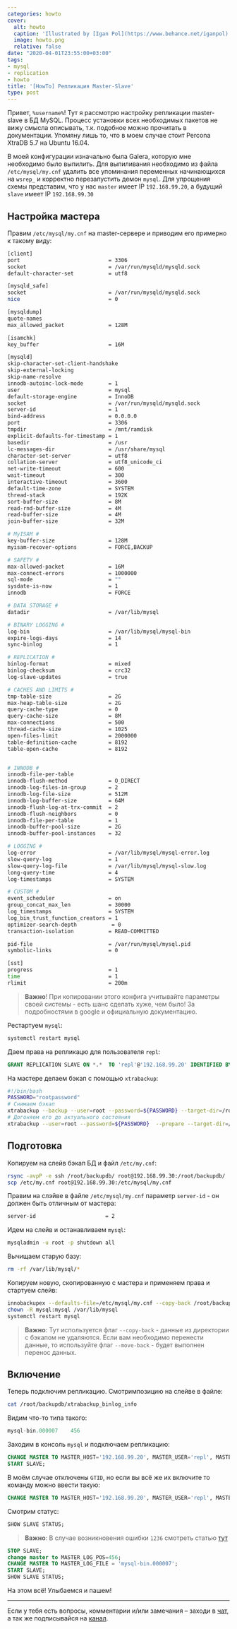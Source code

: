 ```yaml
---
categories: howto
cover:
  alt: howto
  caption: 'Illustrated by [Igan Pol](https://www.behance.net/iganpol)'
  image: howto.png
  relative: false
date: "2020-04-01T23:55:00+03:00"
tags:
- mysql
- replication
- howto
title: '[HowTo] Репликация Master-Slave'
type: post
---
```

Привет, `%username%`! Тут я рассмотрю настройку репликации master-slave в БД MySQL. Процесс установки всех необходимых пакетов не вижу смысла описывать, т.к. подобное можно прочитать в документации. Упомяну лишь то, что в моем случае стоит Percona XtraDB 5.7 на Ubuntu 16.04.

В моей конфигурации изначально была Galera, которую мне необходимо было выпилить. Для выпиливания необходимо из файла `/etc/mysql/my.cnf` удалить все упоминания переменных начинающихся на `wsrep_` и корректно перезапустить демон `mysql`. Для упрощения схемы представим, что у нас `master` имеет IP `192.168.99.20`, а будущий `slave` имеет IP `192.168.99.30`

## **Настройка мастера**

Правим `/etc/mysql/my.cnf` на master-сервере и приводим его примерно к такому виду:

```bash
[client]
port                            = 3306
socket                          = /var/run/mysqld/mysqld.sock
default-character-set           = utf8

[mysqld_safe]
socket                          = /var/run/mysqld/mysqld.sock
nice                            = 0

[mysqldump]
quote-names
max_allowed_packet              = 128M

[isamchk]
key_buffer                      = 16M

[mysqld]
skip-character-set-client-handshake
skip-external-locking
skip-name-resolve
innodb-autoinc-lock-mode        = 1
user                            = mysql
default-storage-engine          = InnoDB
socket                          = /var/run/mysqld/mysqld.sock
server-id                       = 1
bind-address                    = 0.0.0.0
port                            = 3306
tmpdir                          = /mnt/ramdisk
explicit-defaults-for-timestamp = 1
basedir                         = /usr
lc-messages-dir                 = /usr/share/mysql
character-set-server            = utf8
collation-server                = utf8_unicode_ci
net-write-timeout               = 600
wait-timeout                    = 300
interactive-timeout             = 3600
default-time-zone               = SYSTEM
thread-stack                    = 192K
sort-buffer-size                = 8M
read-rnd-buffer-size            = 4M
read-buffer-size                = 4M
join-buffer-size                = 32M

# MyISAM #
key-buffer-size                 = 128M
myisam-recover-options          = FORCE,BACKUP

# SAFETY #
max-allowed-packet              = 16M
max-connect-errors              = 1000000
sql-mode                        = ""
sysdate-is-now                  = 1
innodb                          = FORCE

# DATA STORAGE #
datadir                         = /var/lib/mysql

# BINARY LOGGING #
log-bin                         = /var/lib/mysql/mysql-bin
expire-logs-days                = 14
sync-binlog                     = 1

# REPLICATION #
binlog-format                   = mixed
binlog-checksum                 = crc32
log-slave-updates               = true

# CACHES AND LIMITS #
tmp-table-size                  = 2G
max-heap-table-size             = 2G
query-cache-type                = 0
query-cache-size                = 8M
max-connections                 = 500
thread-cache-size               = 1025
open-files-limit                = 2000000
table-definition-cache          = 8192
table-open-cache                = 8192


# INNODB #
innodb-file-per-table
innodb-flush-method             = O_DIRECT
innodb-log-files-in-group       = 2
innodb-log-file-size            = 512M
innodb-log-buffer-size          = 64M
innodb-flush-log-at-trx-commit  = 2
innodb-flush-neighbors          = 0
innodb-file-per-table           = 1
innodb-buffer-pool-size         = 2G
innodb-buffer-pool-instances    = 32

# LOGGING #
log-error                       = /var/lib/mysql/mysql-error.log
slow-query-log                  = 1
slow-query-log-file             = /var/lib/mysql/mysql-slow.log
long-query-time                 = 4
log-timestamps                  = SYSTEM

# CUSTOM #
event_scheduler                 = on
group_concat_max_len            = 30000
log_timestamps                  = SYSTEM
log_bin_trust_function_creators = 1
optimizer-search-depth           = 0
transaction-isolation           = READ-COMMITTED

pid-file                        = /var/run/mysql/mysql.pid
symbolic-links                  = 0

[sst]
progress                        = 1
time                            = 1
rlimit                          = 200m
```

> **Важно**! При копировании этого конфига учитывайте параметры своей системы - есть шанс сделать хуже, чем было! За подробностями в google и официальную документацию.

Рестартуем `mysql`:

```bash
systemctl restart mysql
```

Даем права на репликацю для пользователя `repl`:

```sql
GRANT REPLICATION SLAVE ON *.*  TO 'repl'@'192.168.99.20' IDENTIFIED BY 'pAssw0rd';
```

На мастере делаем бэкап с помощью `xtrabackup`:

```bash
#!/bin/bash
PASSWORD="rootpassword"
# Снимаем бэкап
xtrabackup --backup --user=root --password=${PASSWORD} --target-dir=/root/backupdb/ --slave-info
# Догоняем его до актуального состояния
xtrabackup --user=root --password=${PASSWORD}  --prepare --target-dir=/root/backupdb/ --slave-info
```

## Подготовка

Копируем на слейв бэкап БД и файл `/etc/my.cnf`:

```bash
rsync -avpP -e ssh /root/backupdb/ root@192.168.99.30:/root/backupdb/
scp /etc/my.cnf root@192.168.99.30:/etc/mysql/my.cnf
```

Правим на слэйве в файле `/etc/mysql/my.cnf` параметр `server-id` - он должен быть отличным от мастера:

```bash
server-id                      = 2
```

Идем на слейв и останавливаем `mysql`:

```bash
mysqladmin -u root -p shutdown all
```

Вычищаем старую базу:

```bash
rm -rf /var/lib/mysql/*
```

Копируем новую, скопированную с мастера и применяем права и стартуем слейв:

```bash
innobackupex --defaults-file=/etc/mysql/my.cnf --copy-back /root/backupdb/
chown -R mysql:mysql /var/lib/mysql
systemctl restart mysql
```

> **Важно**: Тут используется флаг `--copy-back` - данные из директории с бэкапом не удаляются. Если вам необходимо перенести данные, то используйте флаг `--move-back` - будет выполнен перенос данных.

## Включение

Теперь подключим репликацию. Смотримпозицию на слейве в файле:

```bash
cat /root/backupdb/xtrabackup_binlog_info
```

Видим что-то типа такого:

```sql
mysql-bin.000007    456
```

Заходим в консоль `mysql` и подключаем репликацию:

```sql
CHANGE MASTER TO MASTER_HOST='192.168.99.20', MASTER_USER='repl', MASTER_PASSWORD='repl', MASTER_LOG_FILE='mysql-bin.000007', MASTER_LOG_POS=456;
START SLAVE;
```

В моём случае отключены `GTID`, но если вы всё же их включите то команду можно ввести такую:

```sql
CHANGE MASTER TO MASTER_HOST='192.168.99.20', MASTER_USER='repl', MASTER_PASSWORD='repl', MASTER_AUTO_POSITION=1;
```

Смотрим статус:

```sql
SHOW SLAVE STATUS;
```

> **Важно**: В случае возникновения ошибки `1236` смотреть статью [тут](https://rtfm.co.ua/mysqlmariadb-репликация-fatal-error-1236/)

```sql
STOP SLAVE;
change master to MASTER_LOG_POS=456;
CHANGE MASTER TO MASTER_LOG_FILE = 'mysql-bin.000007';
START SLAVE;
SHOW SLAVE STATUS;
```

На этом всё! Улыбаемся и пашем!

---
Если у тебя есть вопросы, комментарии и/или замечания – заходи в [чат](https://ttttt.me/jtprogru_chat), а так же подписывайся на [канал](https://ttttt.me/jtprogru_channel).
